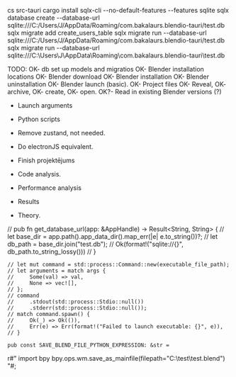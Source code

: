 cs src-tauri
cargo install sqlx-cli --no-default-features --features sqlite
sqlx database create --database-url sqlite:///C:/Users/J/AppData/Roaming/com.bakalaurs.blendio-tauri/test.db
sqlx migrate add create_users_table
sqlx migrate run --database-url sqlite:///C:/Users/J/AppData/Roaming/com.bakalaurs.blendio-tauri/test.db
sqlx migrate run --database-url sqlite:///C:\Users\J\AppData\Roaming\com.bakalaurs.blendio-tauri\test.db

TODO:
OK- db set up models and migratios
OK- Blender installation locations
OK- Blender download
OK- Blender installation
OK- Blender uninstallation
OK- Blender launch (basic).
OK- Project files
OK- Reveal, 
OK- archive, 
OK- create, 
OK- open.
OK?- Read in existing Blender versions (?)
- Launch arguments
- Python scripts
- Remove zustand, not needed.

- Do electronJS equivalent.

- Finish projektējums
- Code analysis.
- Performance analysis
- Results
- Theory.


// pub fn get_database_url(app: &AppHandle) -> Result<String, String> {
//     let base_dir = app.path().app_data_dir().map_err(|e| e.to_string())?;
//     let db_path = base_dir.join("test.db");
//     Ok(format!("sqlite://{}", db_path.to_string_lossy()))
// }


    // let mut command = std::process::Command::new(executable_file_path);
    // let arguments = match args {
    //     Some(val) => val,
    //     None => vec![],
    // };
    // command
    //     .stdout(std::process::Stdio::null())
    //     .stderr(std::process::Stdio::null());
    // match command.spawn() {
    //     Ok(_) => Ok(()),
    //     Err(e) => Err(format!("Failed to launch executable: {}", e)),
    // }

    pub const SAVE_BLEND_FILE_PYTHON_EXPRESSION: &str = 
r#"
import bpy
bpy.ops.wm.save_as_mainfile(filepath="C:\\test\\test.blend")
"#;
